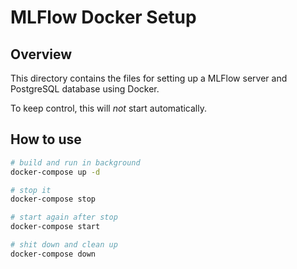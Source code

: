 # MLFlow Docker Setup

## Overview

This directory contains the files for setting up a MLFlow server and PostgreSQL
database using Docker.

To keep control, this will *not* start automatically.

## How to use

```bash
# build and run in background
docker-compose up -d

# stop it
docker-compose stop

# start again after stop
docker-compose start

# shit down and clean up
docker-compose down
```

